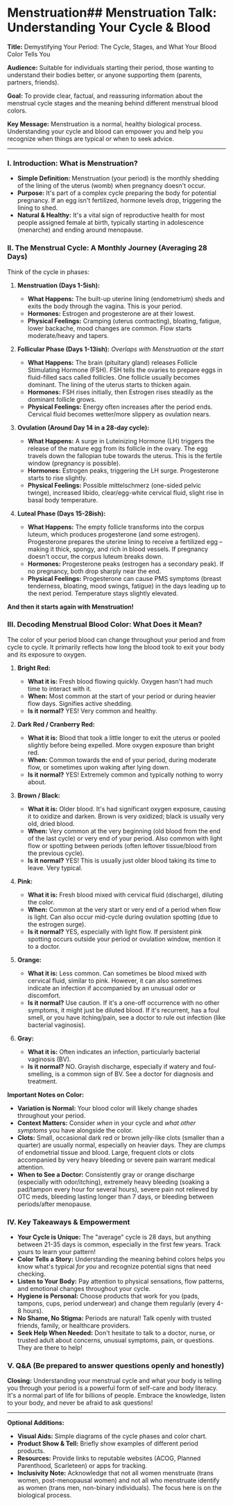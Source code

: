 # Menstruation## Menstruation Talk: Understanding Your Cycle & Blood

**Title:** Demystifying Your Period: The Cycle, Stages, and What Your Blood Color Tells You

**Audience:** Suitable for individuals starting their period, those wanting to understand their bodies better, or anyone supporting them (parents, partners, friends).

**Goal:** To provide clear, factual, and reassuring information about the menstrual cycle stages and the meaning behind different menstrual blood colors.

**Key Message:** Menstruation is a normal, healthy biological process. Understanding your cycle and blood can empower you and help you recognize when things are typical or when to seek advice.

---

### I. Introduction: What is Menstruation?
*   **Simple Definition:** Menstruation (your period) is the monthly shedding of the lining of the uterus (womb) when pregnancy doesn't occur.
*   **Purpose:** It's part of a complex cycle preparing the body for potential pregnancy. If an egg isn't fertilized, hormone levels drop, triggering the lining to shed.
*   **Natural & Healthy:** It's a vital sign of reproductive health for most people assigned female at birth, typically starting in adolescence (menarche) and ending around menopause.

### II. The Menstrual Cycle: A Monthly Journey (Averaging 28 Days)
Think of the cycle in phases:

1.  **Menstruation (Days 1-5ish):**
    *   **What Happens:** The built-up uterine lining (endometrium) sheds and exits the body through the vagina. This is your period.
    *   **Hormones:** Estrogen and progesterone are at their lowest.
    *   **Physical Feelings:** Cramping (uterus contracting), bloating, fatigue, lower backache, mood changes are common. Flow starts moderate/heavy and tapers.

2.  **Follicular Phase (Days 1-13ish):** *Overlaps with Menstruation at the start*
    *   **What Happens:** The brain (pituitary gland) releases Follicle Stimulating Hormone (FSH). FSH tells the ovaries to prepare eggs in fluid-filled sacs called follicles. One follicle usually becomes dominant. The lining of the uterus starts to thicken again.
    *   **Hormones:** FSH rises initially, then Estrogen rises steadily as the dominant follicle grows.
    *   **Physical Feelings:** Energy often increases after the period ends. Cervical fluid becomes wetter/more slippery as ovulation nears.

3.  **Ovulation (Around Day 14 in a 28-day cycle):**
    *   **What Happens:** A surge in Luteinizing Hormone (LH) triggers the release of the mature egg from its follicle in the ovary. The egg travels down the fallopian tube towards the uterus. This is the fertile window (pregnancy is possible).
    *   **Hormones:** Estrogen peaks, triggering the LH surge. Progesterone starts to rise slightly.
    *   **Physical Feelings:** Possible mittelschmerz (one-sided pelvic twinge), increased libido, clear/egg-white cervical fluid, slight rise in basal body temperature.

4.  **Luteal Phase (Days 15-28ish):**
    *   **What Happens:** The empty follicle transforms into the corpus luteum, which produces progesterone (and some estrogen). Progesterone prepares the uterine lining to receive a fertilized egg – making it thick, spongy, and rich in blood vessels. If pregnancy doesn't occur, the corpus luteum breaks down.
    *   **Hormones:** Progesterone peaks (estrogen has a secondary peak). If no pregnancy, both drop sharply near the end.
    *   **Physical Feelings:** Progesterone can cause PMS symptoms (breast tenderness, bloating, mood swings, fatigue) in the days leading up to the next period. Temperature stays slightly elevated.

**And then it starts again with Menstruation!**

### III. Decoding Menstrual Blood Color: What Does it Mean?
The color of your period blood can change throughout your period and from cycle to cycle. It primarily reflects how long the blood took to exit your body and its exposure to oxygen.

1.  **Bright Red:**
    *   **What it is:** Fresh blood flowing quickly. Oxygen hasn't had much time to interact with it.
    *   **When:** Most common at the start of your period or during heavier flow days. Signifies active shedding.
    *   **Is it normal?** YES! Very common and healthy.

2.  **Dark Red / Cranberry Red:**
    *   **What it is:** Blood that took a little longer to exit the uterus or pooled slightly before being expelled. More oxygen exposure than bright red.
    *   **When:** Common towards the end of your period, during moderate flow, or sometimes upon waking after lying down.
    *   **Is it normal?** YES! Extremely common and typically nothing to worry about.

3.  **Brown / Black:**
    *   **What it is:** Older blood. It's had significant oxygen exposure, causing it to oxidize and darken. Brown is very oxidized; black is usually very old, dried blood.
    *   **When:** Very common at the very beginning (old blood from the end of the last cycle) or very end of your period. Also common with light flow or spotting between periods (often leftover tissue/blood from the previous cycle).
    *   **Is it normal?** YES! This is usually just older blood taking its time to leave. Very typical.

4.  **Pink:**
    *   **What it is:** Fresh blood mixed with cervical fluid (discharge), diluting the color.
    *   **When:** Common at the very start or very end of a period when flow is light. Can also occur mid-cycle during ovulation spotting (due to the estrogen surge).
    *   **Is it normal?** YES, especially with light flow. If persistent pink spotting occurs outside your period or ovulation window, mention it to a doctor.

5.  **Orange:**
    *   **What it is:** Less common. Can sometimes be blood mixed with cervical fluid, similar to pink. However, it can also sometimes indicate an infection if accompanied by an unusual odor or discomfort.
    *   **Is it normal?** Use caution. If it's a one-off occurrence with no other symptoms, it might just be diluted blood. If it's recurrent, has a foul smell, or you have itching/pain, see a doctor to rule out infection (like bacterial vaginosis).

6.  **Gray:**
    *   **What it is:** Often indicates an infection, particularly bacterial vaginosis (BV).
    *   **Is it normal?** NO. Grayish discharge, especially if watery and foul-smelling, is a common sign of BV. See a doctor for diagnosis and treatment.

**Important Notes on Color:**
*   **Variation is Normal:** Your blood color will likely change shades throughout your period.
*   **Context Matters:** Consider *when* in your cycle and *what other symptoms* you have alongside the color.
*   **Clots:** Small, occasional dark red or brown jelly-like clots (smaller than a quarter) are usually normal, especially on heavier days. They are clumps of endometrial tissue and blood. Large, frequent clots or clots accompanied by very heavy bleeding or severe pain warrant medical attention.
*   **When to See a Doctor:** Consistently gray or orange discharge (especially with odor/itching), extremely heavy bleeding (soaking a pad/tampon every hour for several hours), severe pain not relieved by OTC meds, bleeding lasting longer than 7 days, or bleeding between periods/after menopause.

### IV. Key Takeaways & Empowerment
*   **Your Cycle is Unique:** The "average" cycle is 28 days, but anything between 21-35 days is common, especially in the first few years. Track yours to learn your pattern!
*   **Color Tells a Story:** Understanding the meaning behind colors helps you know what's typical *for you* and recognize potential signs that need checking.
*   **Listen to Your Body:** Pay attention to physical sensations, flow patterns, and emotional changes throughout your cycle.
*   **Hygiene is Personal:** Choose products that work for you (pads, tampons, cups, period underwear) and change them regularly (every 4-8 hours).
*   **No Shame, No Stigma:** Periods are natural! Talk openly with trusted friends, family, or healthcare providers.
*   **Seek Help When Needed:** Don't hesitate to talk to a doctor, nurse, or trusted adult about concerns, unusual symptoms, pain, or questions. They are there to help!

### V. Q&A (Be prepared to answer questions openly and honestly)

**Closing:** Understanding your menstrual cycle and what your body is telling you through your period is a powerful form of self-care and body literacy. It's a normal part of life for billions of people. Embrace the knowledge, listen to your body, and never be afraid to ask questions!

---
**Optional Additions:**
*   **Visual Aids:** Simple diagrams of the cycle phases and color chart.
*   **Product Show & Tell:** Briefly show examples of different period products.
*   **Resources:** Provide links to reputable websites (ACOG, Planned Parenthood, Scarleteen) or apps for tracking.
*   **Inclusivity Note:** Acknowledge that not all women menstruate (trans women, post-menopausal women) and not all who menstruate identify as women (trans men, non-binary individuals). The focus here is on the biological process.
